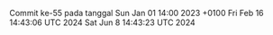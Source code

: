 Commit ke-55 pada tanggal Sun Jan 01 14:00 2023 +0100
Fri Feb 16 14:43:06 UTC 2024
Sat Jun  8 14:43:23 UTC 2024
